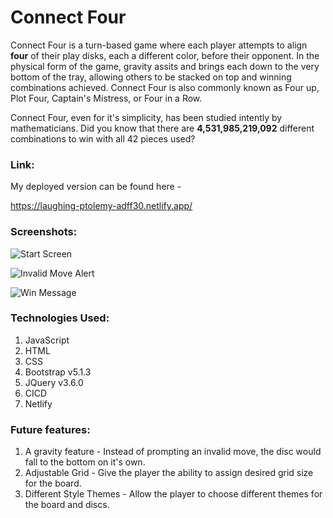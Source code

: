# Connect Four

Connect Four is a turn-based game where each player attempts to align **four** of their play disks, each a different color, before their opponent. In the physical form of the game, gravity assits and brings each down to the very bottom of the tray, allowing others to be stacked on top and winning combinations achieved. Connect Four is also commonly known as Four up, Plot Four, Captain's Mistress, or Four in a Row. 

Connect Four, even for it's simplicity, has been studied intently by mathematicians. Did you know that there are **4,531,985,219,092** different combinations to win with all 42 pieces used?

### Link:
My deployed version can be found here - 

https://laughing-ptolemy-adff30.netlify.app/

### Screenshots:
![Start Screen](https://i.imgur.com/GsAtHPR.png)

![Invalid Move Alert](https://i.imgur.com/KCEThPQ.png)

![Win Message](https://i.imgur.com/PG66Yyq.png)

### Technologies Used:
1. JavaScript
2. HTML
3. CSS
4. Bootstrap v5.1.3
5. JQuery v3.6.0
6. CICD
7. Netlify

### Future features:
1. A gravity feature - Instead of prompting an invalid move, the disc would fall to the bottom on it's own.
2. Adjustable Grid - Give the player the ability to assign desired grid size for the board.
3. Different Style Themes - Allow the player to choose different themes for the board and discs. 


